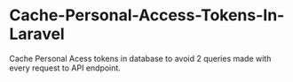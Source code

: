 # Cache-Personal-Access-Tokens-In-Laravel
Cache Personal Acess tokens in database to avoid 2 queries made with every request to API endpoint.
